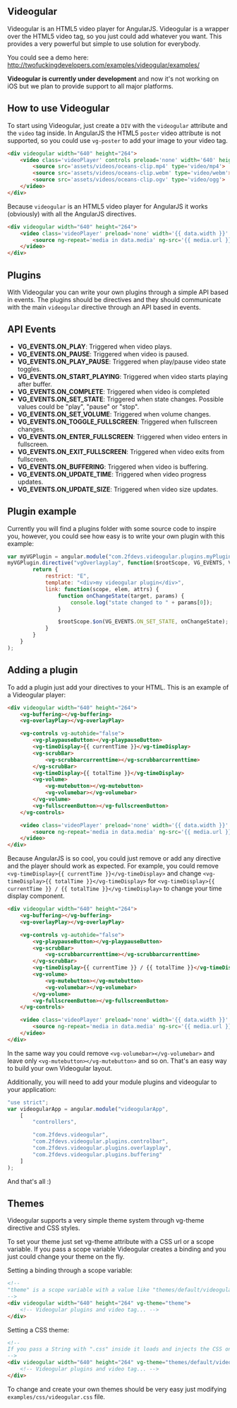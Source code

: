 ## Videogular

Videogular is an HTML5 video player for AngularJS. Videogular is a wrapper over the HTML5 video tag, so you just could add whatever you want. This provides a very powerful but simple to use solution for everybody.

You could see a demo here: http://twofuckingdevelopers.com/examples/videogular/examples/

**Videogular is currently under development** and now it's not working on iOS but we plan to provide support to all major platforms.

## How to use Videogular

To start using Videogular, just create a `DIV` with the `videogular` attribute and the `video` tag inside. In AngularJS the HTML5 `poster` video attribute is not supported, so you could use `vg-poster` to add your image to your video tag.

```html
<div videogular width="640" height="264">
	<video class='videoPlayer' controls preload='none' width='640' height='264' vg-poster='assets/images/oceans-clip.png'>
		<source src='assets/videos/oceans-clip.mp4' type='video/mp4'>
		<source src='assets/videos/oceans-clip.webm' type='video/webm'>
		<source src='assets/videos/oceans-clip.ogv' type='video/ogg'>
	</video>
</div>
```

Because `videogular` is an HTML5 video player for AngularJS it works (obviously) with all the AngularJS directives.

```html
<div videogular width="640" height="264">
	<video class='videoPlayer' preload='none' width='{{ data.width }}' height='{{ data.height }}' vg-poster='{{ data.poster }}'>
		<source ng-repeat='media in data.media' ng-src='{{ media.url }}' type='{{ media.type }}'>
	</video>
</div>
```


## Plugins

With Videogular you can write your own plugins through a simple API based in events. The plugins should be directives and they should communicate with the main `videogular` directive through an API based in events.

## API Events

- **VG_EVENTS.ON_PLAY**: Triggered when video plays.
- **VG_EVENTS.ON_PAUSE**: Triggered when video is paused.
- **VG_EVENTS.ON_PLAY_PAUSE**: Triggered when play/pause video state toggles.
- **VG_EVENTS.ON_START_PLAYING**: Triggered when video starts playing after buffer.
- **VG_EVENTS.ON_COMPLETE**: Triggered when video is completed
- **VG_EVENTS.ON_SET_STATE**: Triggered when state changes. Possible values could be "play", "pause" or "stop".
- **VG_EVENTS.ON_SET_VOLUME**: Triggered when volume changes.
- **VG_EVENTS.ON_TOGGLE_FULLSCREEN**: Triggered when fullscreen changes.
- **VG_EVENTS.ON_ENTER_FULLSCREEN**: Triggered when video enters in fullscreen.
- **VG_EVENTS.ON_EXIT_FULLSCREEN**: Triggered when video exits from fullscreen.
- **VG_EVENTS.ON_BUFFERING**: Triggered when video is buffering.
- **VG_EVENTS.ON_UPDATE_TIME**: Triggered when video progress updates.
- **VG_EVENTS.ON_UPDATE_SIZE**: Triggered when video size updates.

## Plugin example

Currently you will find a plugins folder with some source code to inspire you, however, you could see how easy is to write your own plugin with this example:

```js
var myVGPlugin = angular.module("com.2fdevs.videogular.plugins.myPlugin", []);
myVGPlugin.directive("vgOverlayplay", function($rootScope, VG_EVENTS, VG_STATES, VG_THEMES){
		return {
			restrict: "E",
			template: "<div>my videogular plugin</div>",
			link: function(scope, elem, attrs) {
				function onChangeState(target, params) {
					console.log("state changed to " + params[0]);
				}

				$rootScope.$on(VG_EVENTS.ON_SET_STATE, onChangeState);
			}
		}
	}
);
```

## Adding a plugin

To add a plugin just add your directives to your HTML. This is an example of a Videogular player:

```html
<div videogular width="640" height="264">
    <vg-buffering></vg-buffering>
    <vg-overlayPlay></vg-overlayPlay>

    <vg-controls vg-autohide="false">
        <vg-playpauseButton></vg-playpauseButton>
        <vg-timeDisplay>{{ currentTime }}</vg-timeDisplay>
        <vg-scrubBar>
            <vg-scrubbarcurrenttime></vg-scrubbarcurrenttime>
        </vg-scrubBar>
        <vg-timeDisplay>{{ totalTime }}</vg-timeDisplay>
        <vg-volume>
            <vg-mutebutton></vg-mutebutton>
            <vg-volumebar></vg-volumebar>
        </vg-volume>
        <vg-fullscreenButton></vg-fullscreenButton>
    </vg-controls>

    <video class='videoPlayer' preload='none' width='{{ data.width }}' height='{{ data.height }}' vg-poster='{{ data.poster }}'>
        <source ng-repeat='media in data.media' ng-src='{{ media.url }}' type='{{ media.type }}'>
    </video>
</div>
```

Because AngularJS is so cool, you could just remove or add any directive and the player should work as expected. For example, you could remove `<vg-timeDisplay>{{ currentTime }}</vg-timeDisplay>` and change `<vg-timeDisplay>{{ totalTime }}</vg-timeDisplay>` for `<vg-timeDisplay>{{ currentTime }} / {{ totalTime }}</vg-timeDisplay>` to change your time display component.

```html
<div videogular width="640" height="264">
    <vg-buffering></vg-buffering>
    <vg-overlayPlay></vg-overlayPlay>

    <vg-controls vg-autohide="false">
        <vg-playpauseButton></vg-playpauseButton>
        <vg-scrubBar>
            <vg-scrubbarcurrenttime></vg-scrubbarcurrenttime>
        </vg-scrubBar>
        <vg-timeDisplay>{{ currentTime }} / {{ totalTime }}</vg-timeDisplay>
        <vg-volume>
            <vg-mutebutton></vg-mutebutton>
            <vg-volumebar></vg-volumebar>
        </vg-volume>
        <vg-fullscreenButton></vg-fullscreenButton>
    </vg-controls>

    <video class='videoPlayer' preload='none' width='{{ data.width }}' height='{{ data.height }}' vg-poster='{{ data.poster }}'>
        <source ng-repeat='media in data.media' ng-src='{{ media.url }}' type='{{ media.type }}'>
    </video>
</div>
```

In the same way you could remove `<vg-volumebar></vg-volumebar>` and leave only `<vg-mutebutton></vg-mutebutton>` and so on. That's an easy way to build your own Videogular layout.

Additionally, you will need to add your module plugins and videogular to your application:

```js
"use strict";
var videogularApp = angular.module("videogularApp",
	[
		"controllers",

		"com.2fdevs.videogular",
		"com.2fdevs.videogular.plugins.controlbar",
		"com.2fdevs.videogular.plugins.overlayplay",
		"com.2fdevs.videogular.plugins.buffering"
	]
);
```

And that's all :)

## Themes

Videogular supports a very simple theme system through vg-theme directive and CSS styles.

To set your theme just set vg-theme attribute with a CSS url or a scope variable. If you pass a scope variable Videogular creates a binding and you just could change your theme on the fly.

Setting a binding through a scope variable:
```html
<!-- 
"theme" is a scope variable with a value like "themes/default/videogular.css"
-->
<div videogular width="640" height="264" vg-theme="theme">
    <!-- Videogular plugins and video tag... -->
</div>
```

Setting a CSS theme:
```html
<!-- 
If you pass a String with ".css" inside it loads and injects the CSS on the HTML
-->
<div videogular width="640" height="264" vg-theme="themes/default/videogular.css">
    <!-- Videogular plugins and video tag... -->
</div>
```

To change and create your own themes should be very easy just modifying `examples/css/videogular.css` file.
